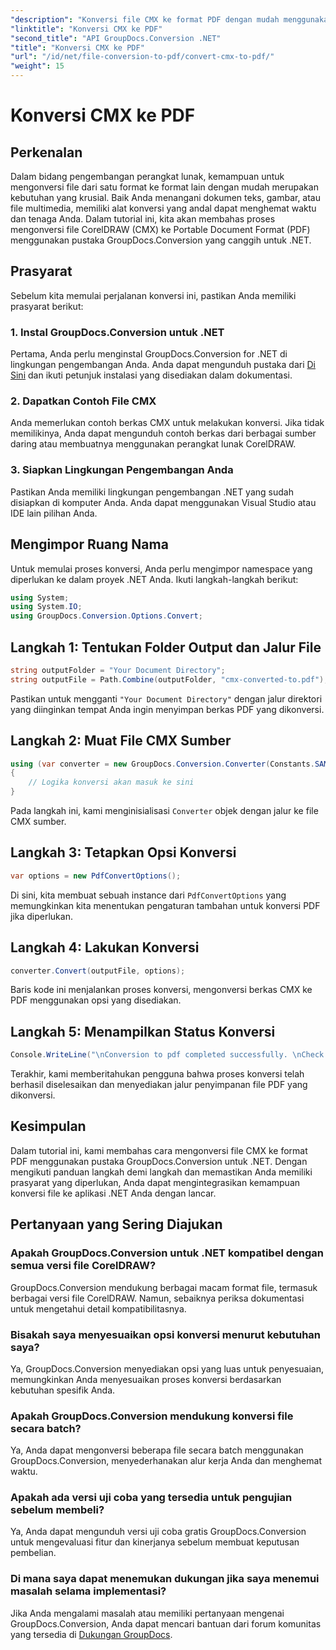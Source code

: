 ```yaml
---
"description": "Konversi file CMX ke format PDF dengan mudah menggunakan GroupDocs.Conversion for .NET. Integrasikan kemampuan konversi file dengan lancar ke aplikasi .NET Anda."
"linktitle": "Konversi CMX ke PDF"
"second_title": "API GroupDocs.Conversion .NET"
"title": "Konversi CMX ke PDF"
"url": "/id/net/file-conversion-to-pdf/convert-cmx-to-pdf/"
"weight": 15
---
```


# Konversi CMX ke PDF

## Perkenalan
Dalam bidang pengembangan perangkat lunak, kemampuan untuk mengonversi file dari satu format ke format lain dengan mudah merupakan kebutuhan yang krusial. Baik Anda menangani dokumen teks, gambar, atau file multimedia, memiliki alat konversi yang andal dapat menghemat waktu dan tenaga Anda. Dalam tutorial ini, kita akan membahas proses mengonversi file CorelDRAW (CMX) ke Portable Document Format (PDF) menggunakan pustaka GroupDocs.Conversion yang canggih untuk .NET.
## Prasyarat
Sebelum kita memulai perjalanan konversi ini, pastikan Anda memiliki prasyarat berikut:
### 1. Instal GroupDocs.Conversion untuk .NET
Pertama, Anda perlu menginstal GroupDocs.Conversion for .NET di lingkungan pengembangan Anda. Anda dapat mengunduh pustaka dari [Di Sini](https://releases.groupdocs.com/conversion/net/) dan ikuti petunjuk instalasi yang disediakan dalam dokumentasi.
### 2. Dapatkan Contoh File CMX
Anda memerlukan contoh berkas CMX untuk melakukan konversi. Jika tidak memilikinya, Anda dapat mengunduh contoh berkas dari berbagai sumber daring atau membuatnya menggunakan perangkat lunak CorelDRAW.
### 3. Siapkan Lingkungan Pengembangan Anda
Pastikan Anda memiliki lingkungan pengembangan .NET yang sudah disiapkan di komputer Anda. Anda dapat menggunakan Visual Studio atau IDE lain pilihan Anda.

## Mengimpor Ruang Nama
Untuk memulai proses konversi, Anda perlu mengimpor namespace yang diperlukan ke dalam proyek .NET Anda. Ikuti langkah-langkah berikut:

```csharp
using System;
using System.IO;
using GroupDocs.Conversion.Options.Convert;
```
## Langkah 1: Tentukan Folder Output dan Jalur File
```csharp
string outputFolder = "Your Document Directory";
string outputFile = Path.Combine(outputFolder, "cmx-converted-to.pdf");
```
Pastikan untuk mengganti `"Your Document Directory"` dengan jalur direktori yang diinginkan tempat Anda ingin menyimpan berkas PDF yang dikonversi.
## Langkah 2: Muat File CMX Sumber
```csharp
using (var converter = new GroupDocs.Conversion.Converter(Constants.SAMPLE_CMX))
{
    // Logika konversi akan masuk ke sini
}
```
Pada langkah ini, kami menginisialisasi `Converter` objek dengan jalur ke file CMX sumber.
## Langkah 3: Tetapkan Opsi Konversi
```csharp
var options = new PdfConvertOptions();
```
Di sini, kita membuat sebuah instance dari `PdfConvertOptions` yang memungkinkan kita menentukan pengaturan tambahan untuk konversi PDF jika diperlukan.
## Langkah 4: Lakukan Konversi
```csharp
converter.Convert(outputFile, options);
```
Baris kode ini menjalankan proses konversi, mengonversi berkas CMX ke PDF menggunakan opsi yang disediakan.
## Langkah 5: Menampilkan Status Konversi
```csharp
Console.WriteLine("\nConversion to pdf completed successfully. \nCheck output in {0}", outputFolder);
```
Terakhir, kami memberitahukan pengguna bahwa proses konversi telah berhasil diselesaikan dan menyediakan jalur penyimpanan file PDF yang dikonversi.

## Kesimpulan
Dalam tutorial ini, kami membahas cara mengonversi file CMX ke format PDF menggunakan pustaka GroupDocs.Conversion untuk .NET. Dengan mengikuti panduan langkah demi langkah dan memastikan Anda memiliki prasyarat yang diperlukan, Anda dapat mengintegrasikan kemampuan konversi file ke aplikasi .NET Anda dengan lancar.
## Pertanyaan yang Sering Diajukan
### Apakah GroupDocs.Conversion untuk .NET kompatibel dengan semua versi file CorelDRAW?
GroupDocs.Conversion mendukung berbagai macam format file, termasuk berbagai versi file CorelDRAW. Namun, sebaiknya periksa dokumentasi untuk mengetahui detail kompatibilitasnya.
### Bisakah saya menyesuaikan opsi konversi menurut kebutuhan saya?
Ya, GroupDocs.Conversion menyediakan opsi yang luas untuk penyesuaian, memungkinkan Anda menyesuaikan proses konversi berdasarkan kebutuhan spesifik Anda.
### Apakah GroupDocs.Conversion mendukung konversi file secara batch?
Ya, Anda dapat mengonversi beberapa file secara batch menggunakan GroupDocs.Conversion, menyederhanakan alur kerja Anda dan menghemat waktu.
### Apakah ada versi uji coba yang tersedia untuk pengujian sebelum membeli?
Ya, Anda dapat mengunduh versi uji coba gratis GroupDocs.Conversion untuk mengevaluasi fitur dan kinerjanya sebelum membuat keputusan pembelian.
### Di mana saya dapat menemukan dukungan jika saya menemui masalah selama implementasi?
Jika Anda mengalami masalah atau memiliki pertanyaan mengenai GroupDocs.Conversion, Anda dapat mencari bantuan dari forum komunitas yang tersedia di [Dukungan GroupDocs](https://forum.groupdocs.com/c/conversion/11).
